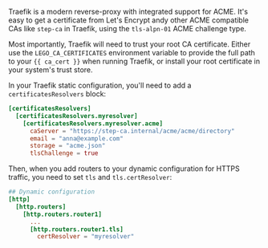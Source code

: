 Traefik is a modern reverse-proxy with integrated support for ACME. It's easy to get a certificate from Let's Encrypt andy other ACME compatible CAs like `step-ca` in Traefik, using the `tls-alpn-01` ACME challenge type.

Most importantly, Traefik will need to trust your root CA certificate. Either use the `LEGO_CA_CERTIFICATES` environment variable to provide the full path to your `{{ ca_cert }}` when running Traefik, or install your root certificate in your system's trust store.

In your Traefik static configuration, you'll need to add a `certificatesResolvers` block:

```toml
[certificatesResolvers]
  [certificatesResolvers.myresolver]
    [certificatesResolvers.myresolver.acme]
      caServer = "https://step-ca.internal/acme/acme/directory"
      email = "anna@example.com"
      storage = "acme.json"
      tlsChallenge = true
```

Then, when you add routers to your dynamic configuration for HTTPS traffic, you need to set `tls` and `tls.certResolver`:

```toml
## Dynamic configuration
[http]
  [http.routers]
    [http.routers.router1]
      ...
      [http.routers.router1.tls]
        certResolver = "myresolver"
```
